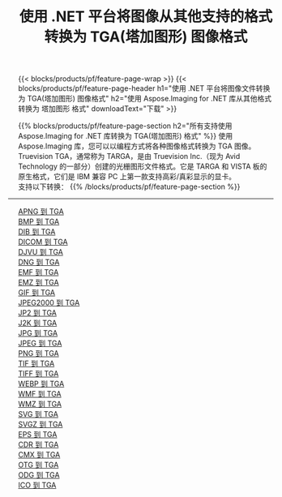 ﻿---
title: 使用 .NET 平台将图像从其他支持的格式转换为 TGA(塔加图形) 图像格式 
weight: 3920
url: /zh-hans/net/conversion/to/tga 
lang: zh-hans
langdirlevel: 2
locales: zh-hans,ja,it,ru,de,es,fr,nl,id,lt,pl,pt,vi,tr,ko,zh-hant,ar,hi,th,sv,cs,uk,he
description: 使用 Aspose.Imaging for .NET 库可以轻松地将其他支持的图像格式转换为 TGA(塔加图形)
---

{{< blocks/products/pf/feature-page-wrap >}}
{{< blocks/products/pf/feature-page-header h1="使用 .NET 平台将图像文件转换为 TGA(塔加图形) 图像格式" h2="使用 Aspose.Imaging for .NET 库从其他格式转换为 塔加图形 格式" downloadText="下载" >}}


{{% blocks/products/pf/feature-page-section  h2="所有支持使用 Aspose.Imaging for .NET 库转换为 TGA(塔加图形) 格式" %}}
使用 Aspose.Imaging 库，您可以以编程方式将各种图像格式转换为 TGA 图像。 Truevision TGA，通常称为 TARGA，是由 Truevision Inc.（现为 Avid Technology 的一部分）创建的光栅图形文件格式。它是 TARGA 和 VISTA 板的原生格式，它们是 IBM 兼容 PC 上第一款支持高彩/真彩显示的显卡。
<br/>
支持以下转换：
{{% /blocks/products/pf/feature-page-section %}}
<div class="container-fluid productfamilypage bg-gray">
    <div class="convertypes bg-gray agp-content section">
        <div class="container">
		<hr style="margin-left:-20px;"/>
		<div class="row other-converters">
		    <div class='col-md-2 other-converter remove-lp remove-rp'><a href="/imaging/zh-hans/net/conversion/apng-to-tga" >APNG 到 TGA</a></div>
<div class='col-md-2 other-converter remove-lp remove-rp'><a href="/imaging/zh-hans/net/conversion/bmp-to-tga" >BMP 到 TGA</a></div>
<div class='col-md-2 other-converter remove-lp remove-rp'><a href="/imaging/zh-hans/net/conversion/dib-to-tga" >DIB 到 TGA</a></div>
<div class='col-md-2 other-converter remove-lp remove-rp'><a href="/imaging/zh-hans/net/conversion/dicom-to-tga" >DICOM 到 TGA</a></div>
<div class='col-md-2 other-converter remove-lp remove-rp'><a href="/imaging/zh-hans/net/conversion/djvu-to-tga" >DJVU 到 TGA</a></div>
<div class='col-md-2 other-converter remove-lp remove-rp'><a href="/imaging/zh-hans/net/conversion/dng-to-tga" >DNG 到 TGA</a></div>
<div class='col-md-2 other-converter remove-lp remove-rp'><a href="/imaging/zh-hans/net/conversion/emf-to-tga" >EMF 到 TGA</a></div>
<div class='col-md-2 other-converter remove-lp remove-rp'><a href="/imaging/zh-hans/net/conversion/emz-to-tga" >EMZ 到 TGA</a></div>
<div class='col-md-2 other-converter remove-lp remove-rp'><a href="/imaging/zh-hans/net/conversion/gif-to-tga" >GIF 到 TGA</a></div>
<div class='col-md-2 other-converter remove-lp remove-rp'><a href="/imaging/zh-hans/net/conversion/jpeg2000-to-tga" >JPEG2000 到 TGA</a></div>
<div class='col-md-2 other-converter remove-lp remove-rp'><a href="/imaging/zh-hans/net/conversion/jp2-to-tga" >JP2 到 TGA</a></div>
<div class='col-md-2 other-converter remove-lp remove-rp'><a href="/imaging/zh-hans/net/conversion/j2k-to-tga" >J2K 到 TGA</a></div>
<div class='col-md-2 other-converter remove-lp remove-rp'><a href="/imaging/zh-hans/net/conversion/jpg-to-tga" >JPG 到 TGA</a></div>
<div class='col-md-2 other-converter remove-lp remove-rp'><a href="/imaging/zh-hans/net/conversion/jpeg-to-tga" >JPEG 到 TGA</a></div>
<div class='col-md-2 other-converter remove-lp remove-rp'><a href="/imaging/zh-hans/net/conversion/png-to-tga" >PNG 到 TGA</a></div>
<div class='col-md-2 other-converter remove-lp remove-rp'><a href="/imaging/zh-hans/net/conversion/tif-to-tga" >TIF 到 TGA</a></div>
<div class='col-md-2 other-converter remove-lp remove-rp'><a href="/imaging/zh-hans/net/conversion/tiff-to-tga" >TIFF 到 TGA</a></div>
<div class='col-md-2 other-converter remove-lp remove-rp'><a href="/imaging/zh-hans/net/conversion/webp-to-tga" >WEBP 到 TGA</a></div>
<div class='col-md-2 other-converter remove-lp remove-rp'><a href="/imaging/zh-hans/net/conversion/wmf-to-tga" >WMF 到 TGA</a></div>
<div class='col-md-2 other-converter remove-lp remove-rp'><a href="/imaging/zh-hans/net/conversion/wmz-to-tga" >WMZ 到 TGA</a></div>
<div class='col-md-2 other-converter remove-lp remove-rp'><a href="/imaging/zh-hans/net/conversion/svg-to-tga" >SVG 到 TGA</a></div>
<div class='col-md-2 other-converter remove-lp remove-rp'><a href="/imaging/zh-hans/net/conversion/svgz-to-tga" >SVGZ 到 TGA</a></div>
<div class='col-md-2 other-converter remove-lp remove-rp'><a href="/imaging/zh-hans/net/conversion/eps-to-tga" >EPS 到 TGA</a></div>
<div class='col-md-2 other-converter remove-lp remove-rp'><a href="/imaging/zh-hans/net/conversion/cdr-to-tga" >CDR 到 TGA</a></div>
<div class='col-md-2 other-converter remove-lp remove-rp'><a href="/imaging/zh-hans/net/conversion/cmx-to-tga" >CMX 到 TGA</a></div>
<div class='col-md-2 other-converter remove-lp remove-rp'><a href="/imaging/zh-hans/net/conversion/otg-to-tga" >OTG 到 TGA</a></div>
<div class='col-md-2 other-converter remove-lp remove-rp'><a href="/imaging/zh-hans/net/conversion/odg-to-tga" >ODG 到 TGA</a></div>
<div class='col-md-2 other-converter remove-lp remove-rp'><a href="/imaging/zh-hans/net/conversion/ico-to-tga" >ICO 到 TGA</a></div>
                </div>
        </div>
    </div>
</div>
<br/>

